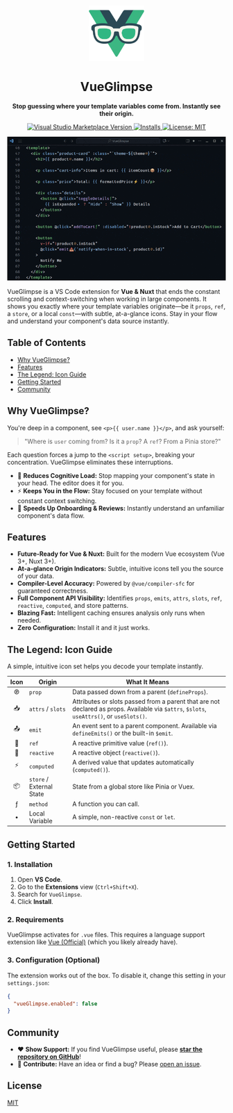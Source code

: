 <p align="center">
  <img src="icon.png" width="128" alt="VueGlimpse Logo">
</p>

<h1 align="center">VueGlimpse</h1>

<p align="center">
  <strong>Stop guessing where your template variables come from. Instantly see their origin.</strong>
</p>

<p align="center">
  <a href="https://marketplace.visualstudio.com/items?itemName=vofronte.vue-glimpse" target="_blank">
    <img src="https://img.shields.io/visual-studio-marketplace/v/vofronte.vue-glimpse?style=flat-square&label=Marketplace&color=228d6a" alt="Visual Studio Marketplace Version">
  </a>
  <a href="https://marketplace.visualstudio.com/items?itemName=vofronte.vue-glimpse" target="_blank">
    <img src="https://img.shields.io/visual-studio-marketplace/i/vofronte.vue-glimpse?style=flat-square&color=228d6a" alt="Installs">
  </a>
  <a href="https://opensource.org/licenses/MIT" target="_blank">
    <img src="https://img.shields.io/badge/License-MIT-yellow.svg?style=flat-square" alt="License: MIT">
  </a>
</p>

<p align="center">
  <img src="https://github.com/vofronte/vue-glimpse/blob/main/media/demo.gif?raw=true" alt="VueGlimpse in action (demo)">
</p>

VueGlimpse is a VS Code extension for **Vue & Nuxt** that ends the constant scrolling and context-switching when working in large components. It shows you exactly where your template variables originate—be it `props`, `ref`, a `store`, or a local `const`—with subtle, at-a-glance icons. Stay in your flow and understand your component's data source instantly.

## Table of Contents

- [Why VueGlimpse?](#why-vueglimpse)
- [Features](#features)
- [The Legend: Icon Guide](#the-legend-icon-guide)
- [Getting Started](#getting-started)
- [Community](#community)

## Why VueGlimpse?

You're deep in a component, see `<p>{{ user.name }}</p>`, and ask yourself:

> "Where is `user` coming from? Is it a `prop`? A `ref`? From a Pinia store?"

Each question forces a jump to the `<script setup>`, breaking your concentration. VueGlimpse eliminates these interruptions.

-   🧠 **Reduces Cognitive Load:** Stop mapping your component's state in your head. The editor does it for you.
-   ⚡ **Keeps You in the Flow:** Stay focused on your template without constant context switching.
-   🚀 **Speeds Up Onboarding & Reviews:** Instantly understand an unfamiliar component's data flow.

## Features

-   **Future-Ready for Vue & Nuxt:** Built for the modern Vue ecosystem (Vue 3+, Nuxt 3+).
-   **At-a-glance Origin Indicators:** Subtle, intuitive icons tell you the source of your data.
-   **Compiler-Level Accuracy:** Powered by `@vue/compiler-sfc` for guaranteed correctness.
-   **Full Component API Visibility:** Identifies `props`, `emits`, `attrs`, `slots`, `ref`, `reactive`, `computed`, and store patterns.
-   **Blazing Fast:** Intelligent caching ensures analysis only runs when needed.
-   **Zero Configuration:** Install it and it just works.

## The Legend: Icon Guide

A simple, intuitive icon set helps you decode your template instantly.

| Icon | Origin                      | What It Means                                                |
| :--: | --------------------------- | ------------------------------------------------------------ |
|  ℗   | `prop` | Data passed down from a parent (`defineProps`). |
|  📥   | `attrs` / `slots` | Attributes or slots passed from a parent that are not declared as props. Available via `$attrs`, `$slots`, `useAttrs()`, or `useSlots()`. |
|  📤   | `emit` | An event sent to a parent component. Available via `defineEmits()` or the built-in `$emit`. |
|  🔹  | `ref` | A reactive primitive value (`ref()`). |
|  🔷  | `reactive` | A reactive object (`reactive()`). |
|  ⚡   | `computed` | A derived value that updates automatically (`computed()`). |
|  📦   | `store` / External State | State from a global store like Pinia or Vuex. |
|  ƒ   | `method` | A function you can call. |
|  •   | Local Variable | A simple, non-reactive `const` or `let`. |

## Getting Started

### 1. Installation

1.  Open **VS Code**.
2.  Go to the **Extensions** view (`Ctrl+Shift+X`).
3.  Search for `VueGlimpse`.
4.  Click **Install**.

### 2. Requirements

VueGlimpse activates for `.vue` files. This requires a language support extension like [Vue (Official)](https://marketplace.visualstudio.com/items?itemName=Vue.volar) (which you likely already have).

### 3. Configuration (Optional)

The extension works out of the box. To disable it, change this setting in your `settings.json`:

```json
{
  "vueGlimpse.enabled": false
}
```

## Community

-   ❤️ **Show Support:** If you find VueGlimpse useful, please **[star the repository on GitHub](https://github.com/vofronte/vue-glimpse)**!
-   🤝 **Contribute:** Have an idea or find a bug? Please [open an issue](https://github.com/vofronte/vue-glimpse/issues).

## License

[MIT](LICENSE)
